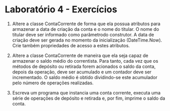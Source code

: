 # Laboratório 4 - Exercícios 
 
1. Altere a classe ContaCorrente de forma que ela possua atributos para armazenar a data de criação da conta e o nome do titular. O nome do titular deve ser informado como parâmetrodo construtor. A data de criação deve ser gerada no momento da inicialização (DateTime.Now). Crie também propriedades de acesso a estes atributos. 
 
2. Altere a classe ContaCorrente de maneira que ela seja capaz de armazenar o saldo médio do correntista. Para tanto, cada vez que os métodos de depósito ou retirada forem acionados o saldo da conta, depois da operação, deve ser acumulado e um contador deve ser incrementado. O saldo médio é obtido dividindo-se este acumulador pelo número de operações realizadas.  
 
3. Escreva um programa que instancia uma conta corrente, executa uma série de operações de depósito e retirada e, por fim, imprime o saldo da conta. 